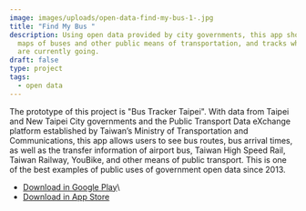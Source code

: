 ```yaml
---
image: images/uploads/open-data-find-my-bus-1-.jpg
title: "Find My Bus "
description: Using open data provided by city governments, this app shows route
  maps of buses and other public means of transportation, and tracks where they
  are currently going.
draft: false
type: project
tags:
  - open data
---
```

The prototype of this project is "Bus Tracker Taipei". With data from Taipei and New Taipei City governments and the Public Transport Data eXchange platform established by Taiwan’s Ministry of Transportation and Communications, this app allows users to see bus routes, bus arrival times, as well as the transfer information of airport bus, Taiwan High Speed Rail, Taiwan Railway, YouBike, and other means of public transport. This is one of the best examples of public uses of government open data since 2013.

- [Download in Google Play](https://play.google.com/store/apps/details?id=nexti.android.bustaipei&hl=zh_TW&gl=US)\
- [Download in App Store](https://apps.apple.com/tw/app/%E5%8F%B0%E5%8C%97%E7%AD%89%E5%85%AC%E8%BB%8A-%E5%85%AC%E8%BB%8A%E8%B7%AF%E7%B7%9A-%E6%8D%B7%E9%81%8B-%E5%8F%B0%E9%90%B5%E5%8B%95%E6%85%8B%E6%9F%A5%E8%A9%A2/id511832182)

